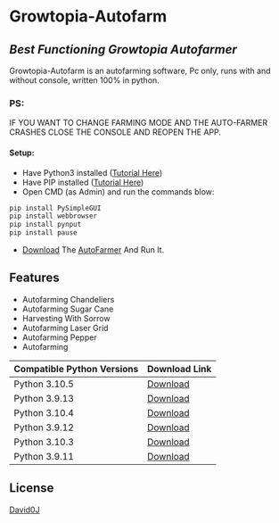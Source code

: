 # Growtopia-Autofarm
## _Best Functioning Growtopia Autofarmer_

Growtopia-Autofarm is an autofarming software, Pc only, runs with and without console,
written 100% in python.
### PS:
IF YOU WANT TO CHANGE FARMING MODE AND THE AUTO-FARMER CRASHES CLOSE THE CONSOLE AND REOPEN THE APP.

#### Setup:

- Have Python3 installed ([Tutorial Here](https://www.geeksforgeeks.org/how-to-install-python-on-windows/))
- Have PIP installed ([Tutorial Here](https://www.geeksforgeeks.org/how-to-install-pip-on-windows/))
- Open CMD (as Admin) and run the commands blow:
```sh
pip install PySimpleGUI
pip install webbrowser
pip install pynput
pip install pause
```
- [Download](Autofarm.pyw) The [AutoFarmer](Autofarm.py) And Run It.
## Features

- Autofarming Chandeliers
- Autofarming Sugar Cane
- Harvesting With Sorrow
- Autofarming Laser Grid
- Autofarming Pepper
- Autofarming 


| Compatible Python Versions | Download Link |
| ------ | ------ |
| Python 3.10.5 | [Download](https://www.python.org/downloads/release/python-3105/) |
| Python 3.9.13 | [Download](https://www.python.org/downloads/release/python-3913/) |
| Python 3.10.4 | [Download](https://www.python.org/downloads/release/python-3104/) |
| Python 3.9.12 | [Download](https://www.python.org/downloads/release/python-3912/) |
| Python 3.10.3 | [Download](https://www.python.org/downloads/release/python-3103/) |
| Python 3.9.11 | [Download](https://www.python.org/downloads/release/python-3911/) |


## License

[David0J](https://davidjawhar.com)

[//]: # (This Software is owned by David Jawhar aka David0J)
